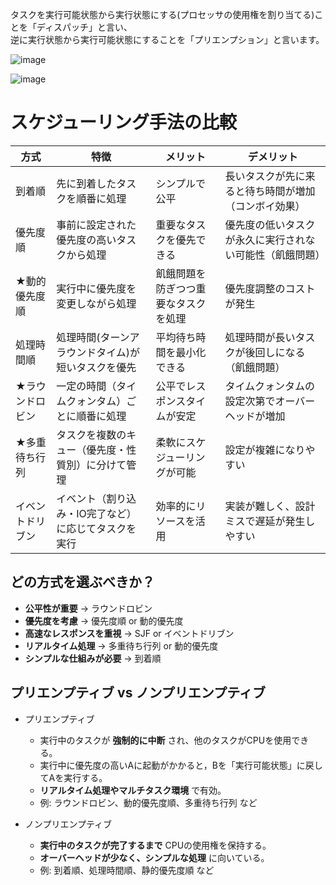 タスクを実行可能状態から実行状態にする(プロセッサの使用権を割り当てる)ことを「ディスパッチ」と言い、
<br>逆に実行状態から実行可能状態にすることを「プリエンプション」と言います。

![image](https://github.com/user-attachments/assets/960bf23b-9e01-4ee1-9383-103e86f56e07)


![image](https://github.com/user-attachments/assets/5dfa9f1e-ee08-4b0c-814c-ed281fc22bcb)

# スケジューリング手法の比較

| 方式 | 特徴 | メリット | デメリット |
|----------|----------|--------------|----------------|
| 到着順 | 先に到着したタスクを順番に処理 | シンプルで公平 | 長いタスクが先に来ると待ち時間が増加（コンボイ効果） |
| 優先度順| 事前に設定された優先度の高いタスクから処理 | 重要なタスクを優先できる | 優先度の低いタスクが永久に実行されない可能性（飢餓問題） |
| ★動的優先度順 | 実行中に優先度を変更しながら処理 | 飢餓問題を防ぎつつ重要なタスクを処理 | 優先度調整のコストが発生 |
| 処理時間順 | 処理時間(ターンアラウンドタイム)が短いタスクを優先 | 平均待ち時間を最小化できる | 処理時間が長いタスクが後回しになる（飢餓問題） |
| ★ラウンドロビン | 一定の時間（タイムクォンタム）ごとに順番に処理 | 公平でレスポンスタイムが安定 | タイムクォンタムの設定次第でオーバーヘッドが増加 |
| ★多重待ち行列 | タスクを複数のキュー（優先度・性質別）に分けて管理 | 柔軟にスケジューリングが可能 | 設定が複雑になりやすい |
| イベントドリブン | イベント（割り込み・IO完了など）に応じてタスクを実行 | 効率的にリソースを活用 | 実装が難しく、設計ミスで遅延が発生しやすい |

## どの方式を選ぶべきか？
- **公平性が重要** → ラウンドロビン  
- **優先度を考慮** → 優先度順 or 動的優先度  
- **高速なレスポンスを重視** → SJF or イベントドリブン  
- **リアルタイム処理** → 多重待ち行列 or 動的優先度  
- **シンプルな仕組みが必要** → 到着順 



## プリエンプティブ vs ノンプリエンプティブ

- プリエンプティブ
  - 実行中のタスクが **強制的に中断** され、他のタスクがCPUを使用できる。
  - 実行中に優先度の高いAに起動がかかると，Bを「実行可能状態」に戻してAを実行する。
  - **リアルタイム処理やマルチタスク環境** で有効。  
  - 例: ラウンドロビン、動的優先度順、多重待ち行列 など  

- ノンプリエンプティブ
  - **実行中のタスクが完了するまで** CPUの使用権を保持する。  
  - **オーバーヘッドが少なく、シンプルな処理** に向いている。  
  - 例: 到着順、処理時間順、静的優先度順 など  


